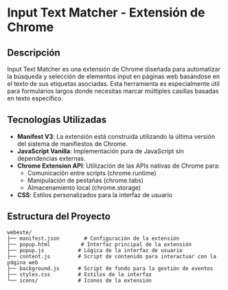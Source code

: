 # Input Text Matcher - Extensión de Chrome

## Descripción
Input Text Matcher es una extensión de Chrome diseñada para automatizar la búsqueda y selección de elementos input en páginas web basándose en el texto de sus etiquetas asociadas. Esta herramienta es especialmente útil para formularios largos donde necesitas marcar múltiples casillas basadas en texto específico.

## Tecnologías Utilizadas
- **Manifest V3**: La extensión está construida utilizando la última versión del sistema de manifiestos de Chrome.
- **JavaScript Vanilla**: Implementación pura de JavaScript sin dependencias externas.
- **Chrome Extension API**: Utilización de las APIs nativas de Chrome para:
  - Comunicación entre scripts (chrome.runtime)
  - Manipulación de pestañas (chrome.tabs)
  - Almacenamiento local (chrome.storage)
- **CSS**: Estilos personalizados para la interfaz de usuario

## Estructura del Proyecto
```plaintext
webexte/
├── manifest.json        # Configuración de la extensión
├── popup.html          # Interfaz principal de la extensión
├── popup.js           # Lógica de la interfaz de usuario
├── content.js         # Script de contenido para interactuar con la página web
├── background.js      # Script de fondo para la gestión de eventos
├── styles.css         # Estilos de la interfaz
└── icons/             # Iconos de la extensión